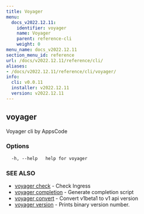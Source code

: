 ```yaml
---
title: Voyager
menu:
  docs_v2022.12.11:
    identifier: voyager
    name: Voyager
    parent: reference-cli
    weight: 0
menu_name: docs_v2022.12.11
section_menu_id: reference
url: /docs/v2022.12.11/reference/cli/
aliases:
- /docs/v2022.12.11/reference/cli/voyager/
info:
  cli: v0.0.11
  installer: v2022.12.11
  version: v2022.12.11
---
```


## voyager

Voyager cli by AppsCode

### Options

```
  -h, --help   help for voyager
```

### SEE ALSO

* [voyager check](/docs/v2022.12.11/reference/cli/voyager_check)	 - Check Ingress
* [voyager completion](/docs/v2022.12.11/reference/cli/voyager_completion)	 - Generate completion script
* [voyager convert](/docs/v2022.12.11/reference/cli/voyager_convert)	 - Convert v1beta1 to v1 api version
* [voyager version](/docs/v2022.12.11/reference/cli/voyager_version)	 - Prints binary version number.

